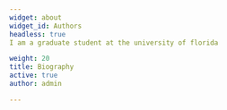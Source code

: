 ```yaml
---
widget: about
widget_id: Authors
headless: true
I am a graduate student at the university of florida

weight: 20
title: Biography
active: true
author: admin

---
```

